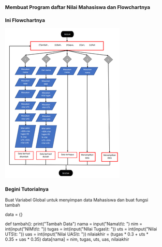 ### Membuat Program daftar Nilai Mahasiswa dan Flowchartnya
### Ini Flowchartnya
![Flowchart](/flowchart.png)

### Begini Tutorialnya

Buat Variabel Global untuk menyimpan data Mahasiswa dan buat fungsi tambah

data = {}

def tambah():
    print("Tambah Data")
    nama = input("Nama\t\t: ")
    nim = int(input("NIM\t\t: "))
    tugas = int(input("NIlai Tugas\t: "))
    uts = int(input("Nilai UTS\t: "))
    uas = int(input("Nilai UAS\t: "))
    nilaiakhir = (tugas * 0.3 + uts * 0.35 + uas * 0.35)
    data[nama] = nim, tugas, uts, uas, nilaiakhir